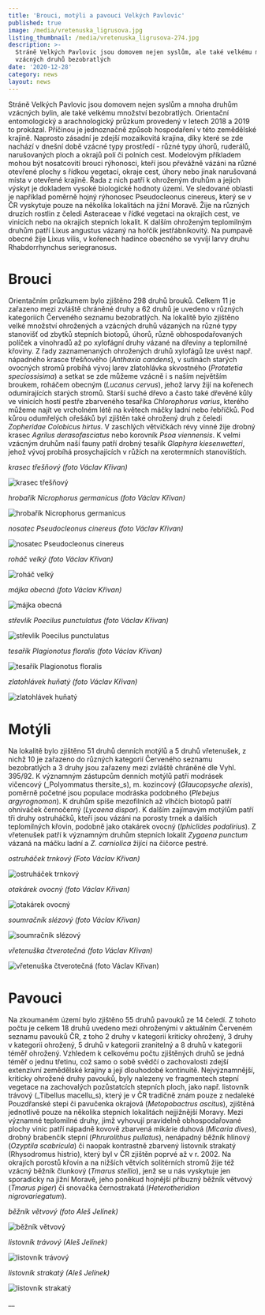 ```yaml
---
title: 'Brouci, motýli a pavouci Velkých Pavlovic'
published: true
image: /media/vretenuska_ligrusova.jpg
listing_thumbnail: /media/vretenuska_ligrusova-274.jpg
description: >-
  Stráně Velkých Pavlovic jsou domovem nejen syslům, ale také velkému množství
  vzácných druhů bezobratlých
date: '2020-12-28'
category: news
layout: news
---
```

Stráně Velkých Pavlovic jsou domovem nejen syslům a mnoha druhům vzácných bylin, ale také velkému množství bezobratlých. Orientační entomologický a arachnologický průzkum provedený v letech 2018 a 2019 to prokázal. Příčinou je jednoznačně způsob hospodaření v této zemědělské krajině. Naprosto zásadní je zdejší mozaikovitá krajina, díky které se zde nachází v dnešní době vzácné typy prostředí - různé typy úhorů, ruderálů, narušovaných ploch a okrajů polí či polních cest. Modelovým příkladem mohou být nosatcovití brouci rýhonosci, kteří jsou převážně vázáni na různé otevřené plochy s řídkou vegetací, okraje cest, úhory nebo jinak narušovaná místa v otevřené krajině. Řada z nich patří k ohroženým druhům a jejich výskyt je dokladem vysoké biologické hodnoty území. Ve sledované oblasti je například poměrně hojný rýhonosec Pseudocleonus cinereus, který se v ČR vyskytuje pouze na několika lokalitách na jižní Moravě. Žije na různých druzích rostlin z čeledi Asteraceae v řídké vegetaci na okrajích cest, ve vinicích nebo na okrajích stepních lokalit. K dalším ohroženým teplomilným druhům patří Lixus angustus vázaný na hořčík jestřábníkovitý. Na pumpavě obecné žije Lixus vilis, v kořenech hadince obecného se vyvíjí larvy druhu Rhabdorrhynchus seriegranosus. 

# Brouci

Orientačním průzkumem bylo zjištěno 298 druhů brouků. Celkem 11 je zařazeno mezi zvláště chráněné druhy a 62 druhů je uvedeno v různých kategoriích Červeného seznamu bezobratlých. Na lokalitě bylo zjištěno velké množství ohrožených a vzácných druhů vázaných na různé typy stanovišť od zbytků stepních biotopů, úhorů, různě obhospodařovaných políček a vinohradů až po xylofágní druhy vázané na dřeviny a teplomilné křoviny. Z řady zaznamenaných ohrožených druhů xylofágů lze uvést např. nápadného krasce třešňového (_Anthaxia candens_), v sutinách starých ovocných stromů probíhá vývoj larev zlatohlávka skvostného (_Protatetia speciossisima_) a setkat se zde můžeme vzácně i s naším největším broukem, roháčem obecným (_Lucanus cervus_), jehož larvy žijí na kořenech odumírajících starých stromů. Starší suché dřevo a často také dřevěné kůly ve vinicích hostí pestře zbarveného tesaříka _Chlorophorus varius_, kterého můžeme najít ve vrcholném létě na květech máčky ladní nebo řebříčků. Pod kůrou odumřelých ořešáků byl zjištěn také ohrožený druh z čeledi _Zopheridae Colobicus hirtus_. V zaschlých větvičkách révy vinné žije drobný krasec _Agrilus derasofasciatus_ nebo korovník _Psoa viennensis_. K velmi vzácným druhům naší fauny patří drobný tesařík _Glaphyra kiesenwetteri_, jehož vývoj probíhá prosychajících v růžích na xerotermních stanovištích.



_krasec třešňový (foto Václav Křivan)_

![krasec třešňový](/media/krasec_tresnovy.jpg "krasec třešňový")

_hrobařík Nicrophorus germanicus (foto Václav Křivan)_

![hrobařík Nicrophorus germanicus](/media/hrobarik_nicrophorus_germanicus.jpg "hrobařík Nicrophorus germanicus")

_nosatec Pseudocleonus cinereus (foto Václav Křivan)_

![nosatec Pseudocleonus cinereus](/media/nosatec-pseudocleonus_cinereus.jpg "nosatec Pseudocleonus cinereus")

_roháč velký (foto Václav Křivan)_

![roháč velký](/media/rohac_velky.jpg "roháč velký")

_májka obecná (foto Václav Křivan)_

![májka obecná](/media/majka_obecna.jpg "májka obecná")

_střevlík Poecilus punctulatus (foto Václav Křivan)_

![střevlík Poecilus punctulatus](/media/strevlik_poecilus_punctulatus.jpg "střevlík Poecilus punctulatus ")

_tesařík Plagionotus floralis (foto Václav Křivan)_

![tesařík Plagionotus floralis ](/media/tesarik-plagionotus_floralis.jpg "tesařík Plagionotus floralis")

_zlatohlávek huňatý (foto Václav Křivan)_

![zlatohlávek huňatý](/media/zlatohlavek_hunaty.jpg "zlatohlávek huňatý")



# Motýli

Na lokalitě bylo zjištěno 51 druhů denních motýlů a 5 druhů vřetenušek, z nichž 10 je zařazeno do různých kategorií Červeného seznamu bezobratlých a 3 druhy jsou zařazeny mezi zvláště chráněné dle Vyhl. 395/92. K významným zástupcům denních motýlů patří modrásek vičencový (_Polyommatus thersite_s), m. kozincový (_Glaucopsyche alexis_), poměrně početné jsou populace modráska podobného (_Plebejus argyrognomon_). K druhům spíše mezofilních až vlhčích biotopů patří ohniváček černočerný (_Lycaena dispar_). K dalším zajímavým motýlům patří tři druhy ostruháčků, kteří jsou vázáni na porosty trnek a dalších teplomilných křovin, podobně jako otakárek ovocný (_Iphiclides podalirius_). Z vřetenušek patří k významným druhům stepních lokalit _Zygaena punctum_ vázaná na máčku ladní a _Z. carniolica_ žijící na čičorce pestré.

_ostruháček trnkový (Foto Václav Křivan)_

![ostruháček trnkový](/media/ostruhacek_trnkovy.jpg "ostruháček trnkový")

_otakárek ovocný (foto Václav Křivan)_

![otakárek ovocný ](/media/otakárek-ovocny.jpg "otakárek ovocný ")

_soumračník slézový (foto Václav Křivan)_

![soumračník slézový ](/media/soumracnik_slezovy.jpg "soumračník slézový ")

_vřetenuška čtverotečná (foto Václav Křivan)_

![vřetenuška čtverotečná (foto Václav Křivan)](/media/vretenuska_ctverotecna.jpg "vřetenuška čtverotečná (foto Václav Křivan)")



# Pavouci

Na zkoumaném území bylo zjištěno 55 druhů pavouků ze 14 čeledí. Z tohoto počtu je celkem 18 druhů uvedeno mezi ohroženými v aktuálním Červeném seznamu pavouků ČR, z toho 2 druhy v kategorii kriticky ohrožený, 3 druhy v kategorii ohrožený, 5 druhů v kategorii zranitelný a 8 druhů v kategorii téměř ohrožený. Vzhledem k celkovému počtu zjištěných druhů se jedná téměř o jednu třetinu, což samo o sobě svědčí o zachovalosti zdejší extenzivní zemědělské krajiny a její dlouhodobé kontinuitě. Nejvýznamnější, kriticky ohrožené druhy pavouků, byly nalezeny ve fragmentech stepní vegetace na zachovalých pozůstatcích stepních ploch, jako např. listovník trávový (_Tibellus macellu_s), který je v ČR tradičně znám pouze z nedaleké Pouzdřanské stepi či pavučenka okrajová (_Metopobactrus ascitus_), zjištěná jednotlivě pouze na několika stepních lokalitách nejjižnější Moravy. Mezi významné teplomilné druhy, jimž vyhovují pravidelně obhospodařované plochy vinic patří nápadně kovově zbarvená mikárie duhová (_Micaria dives_), drobný brabenčík stepní (_Phrurolithus pullatus_), nenápadný běžník hlínový (_Ozyptila scabricula_) či naopak kontrastně zbarvený listovník strakatý (Rhysodromus histrio), který byl v ČR zjištěn poprvé až v r. 2002. Na okrajích porostů křovin a na nižších větvích solitérních stromů žije též vzácný běžník člunkový (_Tmarus stellio_), jenž se u nás vyskytuje jen sporadicky na jižní Moravě, jeho poněkud hojnější příbuzný běžník větvový (_Tmarus piger_) či snovačka černostrakatá (_Heterotheridion nigrovariegatum_).

_běžník větvový (foto Aleš Jelínek)_

![běžník větvový ](/media/beznik_vetvovy.jpg "běžník větvový")

_listovník trávový (Aleš Jelínek)_

![listovník trávový ](/media/listovník-travovy.jpg "listovník trávový")

_listovník strakatý (Aleš Jelínek)_

![listovník strakatý](/media/listovnik_strakaty.jpg "listovník strakatý")

__

